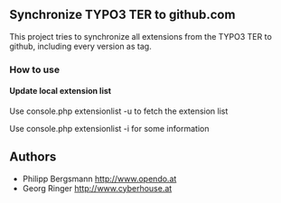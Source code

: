 ## Synchronize TYPO3 TER to github.com ##

This project tries to synchronize all extensions from the TYPO3 TER to github, including every version as tag.

### How to use ###

#### Update local extension list ###
Use console.php extensionlist -u to fetch the extension list

Use console.php extensionlist -i for some information

## Authors ##
- Philipp Bergsmann http://www.opendo.at
- Georg Ringer http://www.cyberhouse.at